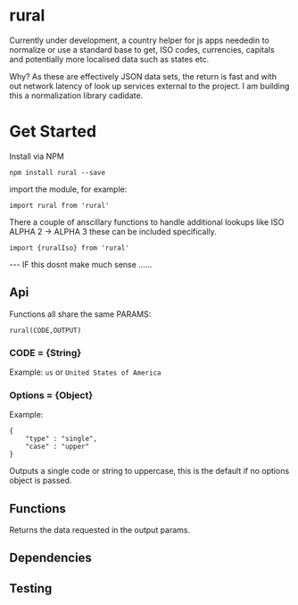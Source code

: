 # rural
Currently under development, a country helper for js apps neededin to normalize or use a standard base to get, ISO codes, currencies, capitals and potentially more localised data such as states etc. 

Why? As these are effectively JSON data sets, the return is fast and with out network latency of look up services external to the project. 
I am building this a normalization library cadidate. 

# Get Started

Install via NPM

`npm install rural --save`

import the module, for example:

`import rural from 'rural'`

There a couple of anscillary functions to handle additional lookups like ISO ALPHA 2 -> ALPHA 3 these can be included specifically.

`import {ruralIso} from 'rural'`

--- IF this dosnt make much sense ...... 

## Api

Functions all share the same PARAMS:

`rural(CODE,OUTPUT)`

### CODE = {String}
Example: `us` or `United States of America`

### Options = {Object}

Example: 

```
{
	"type" : "single",
	"case" : "upper"
}
```
Outputs a single code or string to uppercase, this is the default if no options object is passed. 





## Functions



Returns the data requested in the output params. 

## Dependencies


## Testing
